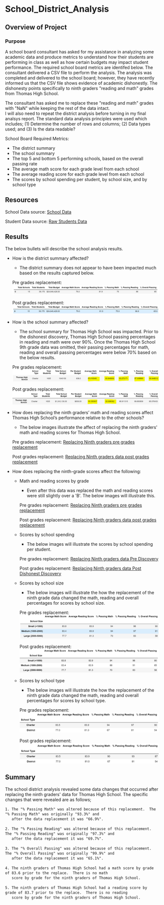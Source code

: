 # School_District_Analysis

## Overview of Project

### Purpose
A school board consultant has asked for my assistance in analyzing some academic data and produce metrics to understand how their
students are performing in class as well as how certain budgets may impact student performance.  The required school board metrics 
are identifed below. The consultant delivered a CSV file to perform the analysis.  The analysis was completed and delivered to the
school board; however, they have recently informed us that the CSV file shows evidence of academic dishonestly.  The dishonesty 
points specifically to ninth graders "reading and math" grades from Thomas High School. 

The consultant has asked me to replace these "reading and math" grades with "NaN" while keeping the rest of the data intact.  
I will also need to repeat the district analysis before turning in my final analsys report.  The standard data analysis principles 
were used which includes; (1) Determine the number of rows and columns; (2) Data types used; and (3) Is the data readable?

School Board Required Metrics:

- The district summary
- The school summary
- The top 5 and bottom 5 performing schools, based on the overall passing rate
- The average math score for each grade level from each school
- The average reading score for each grade level from each school
- The scores by school spending per student, by school size, and by school type

## Resources
School Data source: [School Data](https://github.com/SheaButta/School_District_Analysis/blob/main/Resources/schools_complete.csv)

Student Data source: [Raw Students Data](https://github.com/SheaButta/School_District_Analysis/blob/main/Resources/students_complete.csv)



## Results

The below bullets will describe the school analysis results.
  
  - How is the district summary affected?
  	- The district summary does not appear to have been impacted much based on the results captured below.
	
	Pre grades replacement: ![District Summary Pre grade replacement](https://github.com/SheaButta/School_District_Analysis/blob/main/Resources/DistrictSummary_PreDishonestDiscovery.PNG)

	Post grades replacement: ![District Summary Post grades replacement](https://github.com/SheaButta/School_District_Analysis/blob/main/Resources/DistrictSummary_PostDishonestDiscovery.PNG)

  - How is the school summary affected?
	- The school summary for Thomas High School was impacted.  Prior to the dishonest discovery, Thomas High School passing percentages
	  in reading and math were over 90%.  Once the Thomas High School 9th grade data was omitted, their passing percentages for math, reading
	  and overall passing percentages were below 70% based on the below results.

	Pre grades replacement: ![School Summary Pre grades replacement](https://github.com/SheaButta/School_District_Analysis/blob/main/Resources/SchoolSummary_PreDishonestDiscovery.PNG)

	Post grades replacement: ![School Summary Post grades replacement](https://github.com/SheaButta/School_District_Analysis/blob/main/Resources/SchoolSummary_PostDishonestDiscovery.PNG)

  - How does replacing the ninth graders’ math and reading scores affect Thomas High School’s performance relative to the other schools?
	- The below images illustrate the affect of replacing the ninth graders' math and reading scores for Thomas High School.

	Pre grades replacement: [Replacing Ninth graders pre grades replacement](https://github.com/SheaButta/School_District_Analysis/blob/main/Resources/ReplacingNinthGraders_PreDishonestDiscovery.PNG)

	Post grades replacement: [Replacing Ninth graders data post grades replacement](https://github.com/SheaButta/School_District_Analysis/blob/main/Resources/ReplacingNinthGraders_PostDishonestDiscovery.PNG)

  - How does replacing the ninth-grade scores affect the following:
  
  	- Math and reading scores by grade
		- Even after this data was replaced the math and reading scores were still slightly over a 'B'.  The below images will illustrate this.
		
		Pre grades replacement: [Replacing Ninth graders pre grades replacement](https://github.com/SheaButta/School_District_Analysis/blob/main/Resources/ReplacingNinthGraders_PreDishonestDiscovery.PNG)

		Post grades replacement: [Replacing Ninth graders data post grades replacement](https://github.com/SheaButta/School_District_Analysis/blob/main/Resources/ReplacingNinthGraders_PostDishonestDiscovery.PNG)


	- Scores by school spending
		- The below images will illustrate the scores by school spending per student.

		Pre grades replacement: [Replacing Ninth graders data Pre Discovery](https://github.com/SheaButta/School_District_Analysis/blob/main/Resources/ScoresbySchoolPerStudent_PreDishonestDiscovery.PNG)

		Post grades replacement: [Replacing Ninth graders data Post Dishonest Discovery](https://github.com/SheaButta/School_District_Analysis/blob/main/Resources/ScoresbySchoolPerStudent_PostDishonestDiscovery.PNG)


	- Scores by school size
		- The below images will illustrate the how the replacement of the ninth grade data changed the math, reading and
		  overall percentages for scores by school size.
		  
		Pre grades replacement: ![Replacing Ninth graders data Pre Discovery](https://github.com/SheaButta/School_District_Analysis/blob/main/Resources/ScoresbySchoolsize_PreDishonestDiscovery.PNG)

		Post grades replacement: ![Replacing Ninth graders data Post Discovery](https://github.com/SheaButta/School_District_Analysis/blob/main/Resources/ScoresbySchoolsize_PostDishonestDiscovery.PNG)


	- Scores by school type
		- The below images will illustrate the how the replacement of the ninth grade data changed the math, reading and
		  overall percentages for scores by school type.

		Pre grades replacement: ![Replacing Ninth graders data Pre Discovery](https://github.com/SheaButta/School_District_Analysis/blob/main/Resources/ScoresbySchoolType_PreDishonestDiscovery.PNG)

		Post grades replacement: ![Replacing Ninth graders data Post Discovery](https://github.com/SheaButta/School_District_Analysis/blob/main/Resources/ScoresbySchoolType_PostDishonestDiscovery.PNG)

## Summary

The school district analysis revealed some data changes that occurred after replacing the ninth graders' data for Thomas High School.
The specific changes that were revealed are as follows;

	1. The "% Passing Math" was altered because of this replacement.  The "% Passing Math" was originally "93.3%" and 
	   after the data replacement it was "66.9%".

	2. The "% Passing Reading" was altered because of this replacement.  The "% Passing Reading" was originally "97.3%" and 
	   after the data replacement it was "69.7%".

	3. The "% Overall Passing" was altered because of this replacement.  The "% Overall Passing" was originally "99.9%" and 
	   after the data replacement it was "65.1%".

	4. The ninth graders of Thomas High School had a math score by grade of 83.6 prior to the replace.  There is no math 
	   score by grade for the ninth graders of Thomas High School.

	5. The ninth graders of Thomas High School had a reading score by grade of 83.7 prior to the replace.  There is no reading 
	   score by grade for the ninth graders of Thomas High School.


